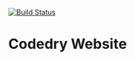[![Build
Status](https://semaphoreapp.com/api/v1/projects/0f465f77-d3bd-461f-9305-14bfe90a0455/264484/badge.png)](https://semaphoreapp.com/mcmorgan/codedry)

# Codedry Website
